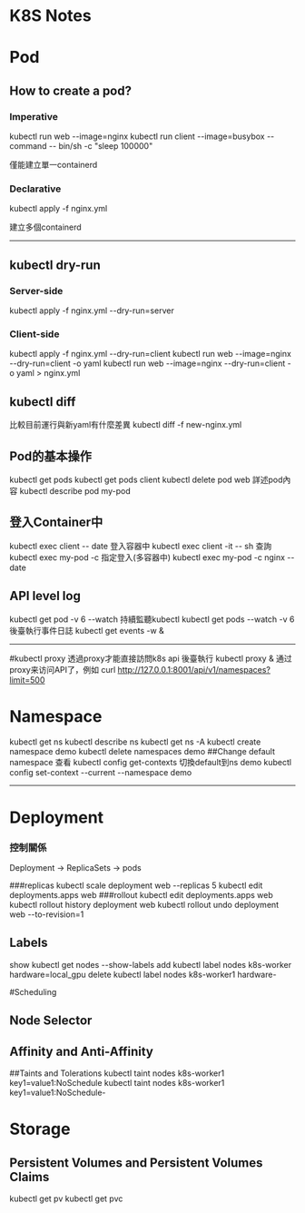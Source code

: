 # K8S Notes

# Pod

## How to create a pod?

### Imperative
kubectl run web --image=nginx
kubectl run client --image=busybox --command -- bin/sh -c "sleep 100000"

僅能建立單一containerd

### Declarative
kubectl apply -f nginx.yml

建立多個containerd

------

## kubectl dry-run

### Server-side
kubectl apply -f nginx.yml --dry-run=server

### Client-side
kubectl apply -f nginx.yml --dry-run=client
kubectl run web --image=nginx --dry-run=client -o yaml
kubectl run web --image=nginx --dry-run=client -o yaml > nginx.yml

## kubectl diff
比較目前運行與新yaml有什麼差異
kubectl diff -f new-nginx.yml

## Pod的基本操作
kubectl get pods
kubectl get pods client
kubectl delete pod web
詳述pod內容
kubectl describe pod my-pod
 
## 登入Container中
kubectl exec client -- date
登入容器中
kubectl exec client -it -- sh
查詢
kubectl exec my-pod -c
指定登入(多容器中)
kubectl exec my-pod -c nginx -- date

## API level log
kubectl get pod <pod-name> -v 6
--watch 持續監聽kubectl
kubectl get pods <pod-name> --watch -v 6
後臺執行事件日誌
kubectl get events -w &

------

#kubectl proxy
透過proxy才能直接訪問k8s api
後臺執行
kubectl proxy &
通过proxy来访问API了，例如
curl http://127.0.0.1:8001/api/v1/namespaces?limit=500

# Namespace
kubectl get ns
kubectl describe ns
kubectl get ns -A
kubectl create namespace demo
kubectl delete namespaces demo
##Change default namespace
查看
kubectl config get-contexts
切換default到ns demo
kubectl config set-context --current --namespace demo

------
# Deployment

### 控制關係
Deployment -> ReplicaSets -> pods

###replicas
kubectl scale deployment web --replicas 5
kubectl edit deployments.apps web
###rollout
kubectl edit deployments.apps web
kubectl rollout history deployment web
kubectl rollout undo deployment web --to-revision=1

## Labels
show
kubectl get nodes --show-labels
add
kubectl label nodes k8s-worker hardware=local_gpu
delete
kubectl label nodes k8s-worker1 hardware-

#Scheduling

## Node Selector

## Affinity and Anti-Affinity

##Taints and Tolerations
kubectl taint nodes k8s-worker1 key1=value1:NoSchedule
kubectl taint nodes k8s-worker1 key1=value1:NoSchedule-

# Storage

## Persistent Volumes and Persistent Volumes Claims
kubectl get pv
kubectl get pvc
